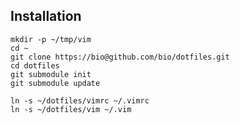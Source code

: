 ## Installation

    mkdir -p ~/tmp/vim
    cd ~
    git clone https://bio@github.com/bio/dotfiles.git
    cd dotfiles
    git submodule init
    git submodule update

    ln -s ~/dotfiles/vimrc ~/.vimrc
    ln -s ~/dotfiles/vim ~/.vim
